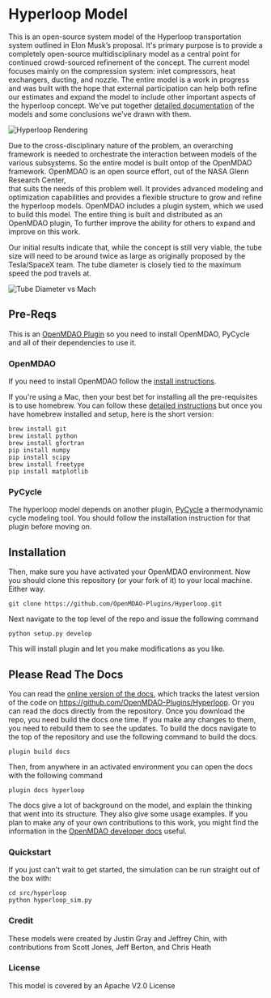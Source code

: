 # Hyperloop Model


This is an open-source system model of the Hyperloop transportation 
system outlined in Elon Musk’s proposal. It's primary 
purpose is to provide a completely open-source multidisciplinary model 
as a central point for continued crowd-sourced refinement of the concept. 
The current model focuses mainly on the compression system: inlet compressors, 
heat exchangers, ducting, and nozzle. The entire model is a work in progress 
and was built with the hope that external participation can help both 
refine our estimates and expand the model to include other important 
aspects of the hyperloop concept. We've put together [detailed documentation](http://openmdao-plugins.github.io/Hyperloop/index.html) of 
the models and some conclusions we've drawn with them. 

![Hyperloop Rendering](https://raw.github.com/OpenMDAO-Plugins/Hyperloop/master/docs/images/hyperloop.png "Hyperloop Rendering with a design speed of Mach .8")

Due to the cross-disciplinary nature of the problem, an overarching framework is 
needed to orchestrate the interaction between models of the various subsystems. So 
the entire model is built ontop of the OpenMDAO framework. 
OpenMDAO is an open source effort, out of the NASA Glenn Research Center,  
that suits the needs of this problem well. It provides advanced modeling and optimization 
capabilities and provides a flexible structure to grow and refine the hyperloop models. 
OpenMDAO includes a plugin system, which we used to build this model. The entire thing is built 
and distributed as an OpenMDAO plugin, To further improve the ability for others to expand and improve on this work. 

Our initial results indicate that, while the concept is still very viable, the tube size will need 
to be around twice as large as originally proposed by the Tesla/SpaceX team. The tube diameter 
is closely tied to the maximum speed the pod travels at. 

![Tube Diameter vs Mach](https://github.com/OpenMDAO-Plugins/Hyperloop/blob/master/docs/images/mach_vs_rad.png?raw=true "Hyperloop Tube Diameter vs Mach Number")


## Pre-Reqs

This is an [OpenMDAO Plugin](http://openmdao.org/) so you need to install OpenMDAO, PyCycle and all of their dependencies to use it.

### OpenMDAO

If you need to install OpenMDAO follow the [install instructions](http://openmdao.org/docs/getting-started/index.html). 

If you're using a Mac, then your best bet for installing all the pre-requisites is to use 
homebrew. You can follow these [detailed instructions](http://www.lowindata.com/2013/installing-scientific-python-on-mac-os-x/)
but once you have homebrew installed and setup, here is the short version: 

```
brew install git
brew install python
brew install gfortran
pip install numpy
pip install scipy
brew install freetype
pip install matplotlib
```

### PyCycle
The hyperloop model depends on another plugin, [PyCycle](https://github.com/OpenMDAO-Plugins/pyCycle) a thermodynamic cycle modeling tool.
You should follow the installation instruction for that plugin before moving on.  


## Installation
Then, make sure you have activated your OpenMDAO environment. Now you should clone this 
repository (or your fork of it) to your local machine.  Either way. 

    git clone https://github.com/OpenMDAO-Plugins/Hyperloop.git

Next navigate to the top level of the repo and issue the following command 

    python setup.py develop

This will install plugin and let you make modifications as you like. 


## Please Read The Docs
You can read the [online version of the docs](http://openmdao-plugins.github.io/Hyperloop/), which tracks the latest version of the code
on https://github.com/OpenMDAO-Plugins/Hyperloop. 
Or you can read the docs directly from the repository. Once you download the repo, you 
need build the docs one time. If you make any changes to them, you need to rebuild them 
to see the updates. To build the docs navigate to the top of the repository 
and use the following command to build the docs. 
    
    plugin build docs

Then, from anywhere in an activated environment you can open the docs with the following command

    plugin docs hyperloop

The docs give a lot of background on the model, and explain the thinking that went into its 
structure. They also give some usage examples. If you plan to make any of your own contributions 
to this work, you might find the information in the [OpenMDAO developer docs](http://openmdao.org/docs/dev-guide/index.html) 
useful. 

### Quickstart
If you just can't wait to get started, the simulation can be run straight out of the box with:

    cd src/hyperloop
    python hyperloop_sim.py


### Credit
These models were created by Justin Gray and Jeffrey Chin, with contributions from Scott Jones, Jeff Berton, and Chris Heath

### License
This model is covered by an Apache V2.0 License




